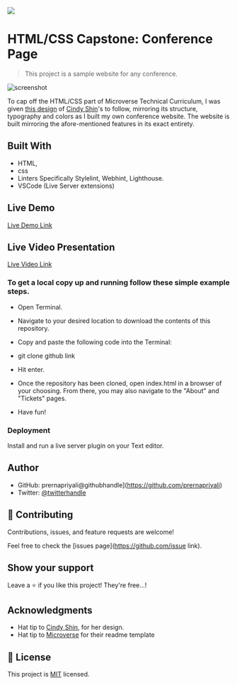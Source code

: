 ![](https://img.shields.io/badge/Microverse-blueviolet)

# HTML/CSS Capstone: Conference Page

> This project is a sample website for any conference.

![screenshot](../images/screenshot.png)

To cap off the HTML/CSS part of Microverse Technical Curriculum, I was given [this design](https://www.behance.net/gallery/29845175/CC-Global-Summit-2015) of [Cindy Shin](https://www.behance.net/gallery/29845175/CC-Global-Summit-2015)'s to follow, mirroring its structure, typography and colors as I built my own conference website. The website is built mirroring the afore-mentioned features in its exact entirety. 

## Built With

- HTML,
- css
- Linters Specifically Stylelint, Webhint, Lighthouse.
- VSCode (Live Server extensions)

## Live Demo

[Live Demo Link]()



## Live Video Presentation

[Live Video Link]()


### To get a local copy up and running follow these simple example steps.

- Open Terminal.

- Navigate to your desired location to download the contents of this repository.

- Copy and paste the following code into the Terminal:

- git clone github link

- Hit enter.

- Once the repository has been cloned, open index.html in a browser of your choosing. From there, you may also navigate to the "About" and "Tickets" pages.

- Have fun!




### Deployment

Install and run a live server plugin on your Text editor.

## Author

- GitHub: prernapriyali@githubhandle](https://github.com/prernapriyali)
- Twitter: [@twitterhandle](https://twitter.com/prerna96440861)


## 🤝 Contributing

Contributions, issues, and feature requests are welcome!

Feel free to check the [issues page](https://github.com/issue link).



## Show your support

Leave a ⭐️ if you like this project! They're free...!


## Acknowledgments

- Hat tip to [Cindy Shin](https://www.behance.net/gallery/29845175/CC-Global-Summit-2015), for her design.
- Hat tip to [Microverse](https://www.microverse.org/) for their readme template


## 📝 License

This project is [MIT](https://opensource.org/licenses/MIT) licensed.